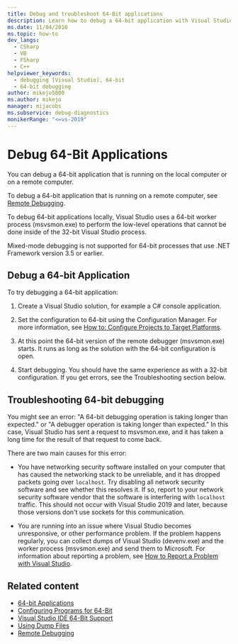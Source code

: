 ```yaml
---
title: Debug and troubleshoot 64-Bit applications
description: Learn how to debug a 64-bit application with Visual Studio. There are tips for troubleshooting unexpected debugging delays.
ms.date: 11/04/2016
ms.topic: how-to
dev_langs:
  - CSharp
  - VB
  - FSharp
  - C++
helpviewer_keywords:
  - debugging [Visual Studio], 64-bit
  - 64-bit debugging
author: mikejo5000
ms.author: mikejo
manager: mijacobs
ms.subservice: debug-diagnostics
monikerRange: "<=vs-2019"
---
```


# Debug 64-Bit Applications

You can debug a 64-bit application that is running on the local computer or on a remote computer.

To debug a 64-bit application that is running on a remote computer, see [Remote Debugging](../debugger/remote-debugging.md).

To debug 64-bit applications locally, Visual Studio uses a 64-bit worker process (msvsmon.exe) to perform the low-level operations that cannot be done inside of the 32-bit Visual Studio process.

Mixed-mode debugging is not supported for 64-bit processes that use .NET Framework version 3.5 or earlier.

## Debug a 64-bit Application

To try debugging a 64-bit application:

1. Create a Visual Studio solution, for example a C# console application.

2. Set the configuration to 64-bit using the Configuration Manager. For more information, see [How to: Configure Projects to Target Platforms](../ide/how-to-configure-projects-to-target-platforms.md).

3. At this point the 64-bit version of the remote debugger (msvsmon.exe) starts. It runs as long as the solution with the 64-bit configuration is open.

4. Start debugging. You should have the same experience as with a 32-bit configuration. If you get errors, see the Troubleshooting section below.

## Troubleshooting 64-bit debugging

You might see an error: "A 64-bit debugging operation is taking longer than expected." or "A debugger operation is taking longer than expected." In this case, Visual Studio has sent a request to msvsmon.exe, and it has taken a long time for the result of that request to come back.

There are two main causes for this error:

- You have networking security software installed on your computer that has caused the networking stack to be unreliable, and it has dropped packets going over `localhost`. Try disabling all network security software and see whether this resolves it. If so, report to your network security software vendor that the software is interfering with `localhost` traffic. This should not occur with Visual Studio 2019 and later, because those versions don't use sockets for this communication.

- You are running into an issue where Visual Studio becomes unresponsive, or other performance problem. If the problem happens regularly, you can collect dumps of Visual Studio (devenv.exe) and the worker process (msvsmon.exe) and send them to Microsoft. For information about reporting a problem, see [How to Report a Problem with Visual Studio](../ide/how-to-report-a-problem-with-visual-studio.md).

## Related content

- [64-bit Applications](/dotnet/framework/64-bit-apps)
- [Configuring Programs for 64-Bit](/cpp/build/configuring-programs-for-64-bit-visual-cpp)
- [Visual Studio IDE 64-Bit Support](../ide/visual-studio-ide-64-bit-support.md)
- [Using Dump Files](../debugger/using-dump-files.md)
- [Remote Debugging](../debugger/remote-debugging.md)
